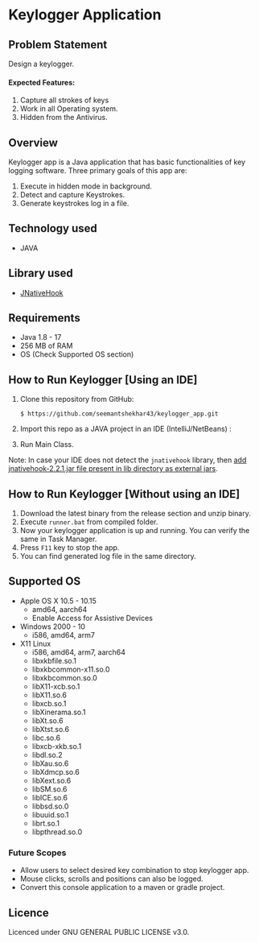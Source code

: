 # Keylogger Application

## Problem Statement
Design a keylogger.

#### Expected Features:
1. Capture all strokes of keys
2. Work in all Operating system.
3. Hidden from the Antivirus.

## Overview
Keylogger app is a Java application that has basic functionalities of key logging software. Three primary goals of this app are:
1. Execute in hidden mode in background.
2. Detect and capture Keystrokes.
3. Generate keystrokes log in a file.

## Technology used
- JAVA

## Library used
- [JNativeHook](https://github.com/kwhat/jnativehook)

## Requirements
- Java 1.8 - 17 
- 256 MB of RAM
- OS (Check Supported OS section)


## How to Run Keylogger [Using an IDE]

1. Clone this repository from GitHub:

       $ https://github.com/seemantshekhar43/keylogger_app.git

2. Import this repo as a JAVA project in an IDE (IntelliJ/NetBeans) :

4. Run Main Class.

Note: In case your IDE does not detect the `jnativehook` library, then [add jnativehook-2.2.1.jar file present in lib directory as external jars](http://www.wikihow.com/Add-JARs-to-Project-Build-Paths-in-Eclipse-(Java)).


## How to Run Keylogger [Without using an IDE]

1. Download the latest binary from the release section and unzip binary.
2. Execute `runner.bat` from compiled folder. 
3. Now your keylogger application is up and running. You can verify the same in Task Manager.
4. Press `F11` key to stop the app.
5. You can find generated log file in the same directory.

## Supported OS

* Apple OS X 10.5 - 10.15
   * amd64, aarch64
   * Enable Access for Assistive Devices
* Windows 2000 - 10
   * i586, amd64, arm7
* X11 Linux
   * i586, amd64, arm7, aarch64
   * libxkbfile.so.1
   * libxkbcommon-x11.so.0
   * libxkbcommon.so.0
   * libX11-xcb.so.1
   * libX11.so.6
   * libxcb.so.1
   * libXinerama.so.1
   * libXt.so.6
   * libXtst.so.6
   * libc.so.6
   * libxcb-xkb.so.1
   * libdl.so.2
   * libXau.so.6
   * libXdmcp.so.6
   * libXext.so.6
   * libSM.so.6
   * libICE.so.6
   * libbsd.so.0
   * libuuid.so.1
   * librt.so.1
   * libpthread.so.0

### Future Scopes
* Allow users to select desired key combination to stop keylogger app.
* Mouse clicks, scrolls and positions can also be logged.
* Convert this console application to a maven or gradle project. 

## Licence

Licenced under GNU GENERAL PUBLIC LICENSE v3.0.


